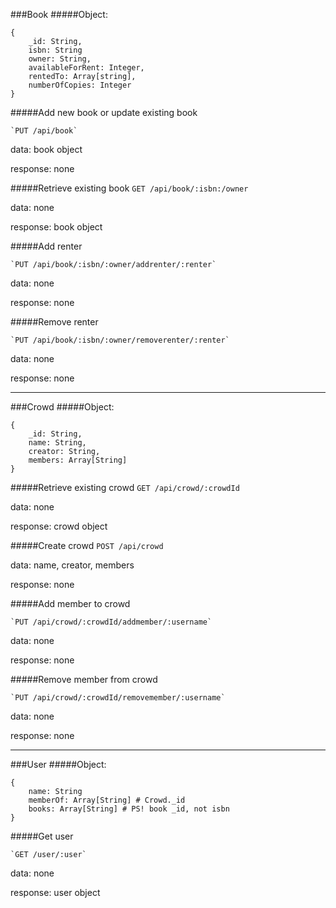 ###Book
#####Object:
```
{
    _id: String,
    isbn: String
    owner: String,
    availableForRent: Integer, 
    rentedTo: Array[string],
    numberOfCopies: Integer
}
```

#####Add new book or update existing book

	`PUT /api/book`

data:		book object

response:	none

#####Retrieve existing book
	`GET /api/book/:isbn:/owner`

data:		none

response:	book object

#####Add renter

	`PUT /api/book/:isbn/:owner/addrenter/:renter`

data:		none

response:	none

#####Remove renter

	`PUT /api/book/:isbn/:owner/removerenter/:renter`

data:		none

response:	none

***
###Crowd
#####Object:
```
{
    _id: String, 
    name: String,
    creator: String,
    members: Array[String]
}
```

#####Retrieve existing crowd
	`GET /api/crowd/:crowdId`

data:		none

response:	crowd object

#####Create crowd
	`POST /api/crowd`

data:		name, creator, members

response:	none


#####Add member to crowd

	`PUT /api/crowd/:crowdId/addmember/:username`

data:		none

response:	none


#####Remove member from crowd

	`PUT /api/crowd/:crowdId/removemember/:username`

data:		none

response:	none

***
###User
#####Object:
```
{
	name: String
	memberOf: Array[String] # Crowd._id
	books: Array[String] # PS! book _id, not isbn
}
```

#####Get user

	`GET /user/:user`

data:		none

response:	user object
